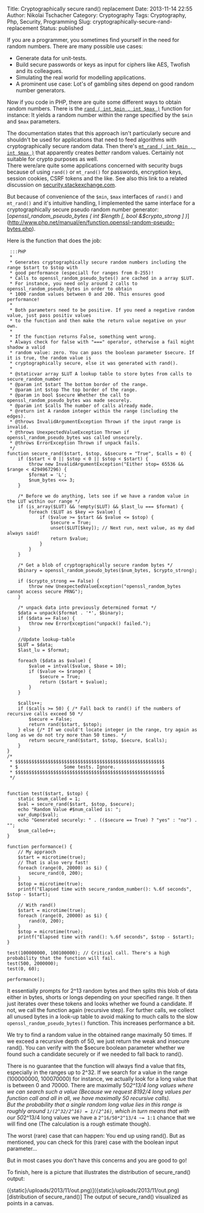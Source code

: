 Title: Cryptographically secure rand() replacement
Date: 2013-11-14 22:55
Author: Nikolai Tschacher
Category: Cryptography
Tags: Cryptography, Php, Security, Programming
Slug: cryptographically-secure-rand-replacement
Status: published

If you are a programmer, you sometimes find yourself in the need for
random numbers. There are many possible use cases:

-   Generate data for unit-tests.
-   Build secure passwords or keys as input for ciphers like AES,
    Twofish and its colleagues.
-   Simulating the real world for modelling applications.
-   A prominent use case: Lot's of gambling sites depend on good random
    number generators.

Now if you code in PHP, there are quite some different ways to obtain
random numbers. There is the [`rand ( int $min , int $max
)`](http://www.php.net/manual/en/function.rand.php "rand") function for
instance: It yields a random number within the range specified by the
`$min` and `$max` parameters.

The documentation states that this approach isn't particularly secure
and shouldn't be used for applications that need to feed algorithms with
cryptographically secure random data. Then there's [`mt_rand ( int
$min , int $max )`](http://www.php.net/manual/en/function.mt-rand.php)
that apparently creates *better* random values. Certainly not suitable
for crypto purposes as well.  
There were/are quite some applications concerned with security bugs
because of using `rand()` or `mt_rand()` for passwords, encryption keys,
session cookies, CSRF tokens and the like. See also this link to a
related discussion on
[security.stackexchange.com](http://security.stackexchange.com/questions/18033/how-insecure-are-phps-rand-functions).

But because of convenience of the `$min`, `$max` interfaces of `rand()` and
`mt_rand()` and it's intuitive handling, I implemented the same interface
for a cryptographically secure pseudo random number generator:
[*openssl_random_pseudo_bytes ( int $length [, bool
&$crypto_strong ]
)*](http://www.php.net/manual/en/function.openssl-random-pseudo-bytes.php).

Here is the function that does the job:

     :::PHP
     * 
     * Generates cryptographically secure random numbers including the range $start to $stop with 
     * good performance (especiall for ranges from 0-255)!
     * Calls to openssl_random_pseudo_bytes() are cached in a array $LUT. 
     * For instance, you need only around 2 calls to openssl_random_pseudo_bytes in order to obtain 
     * 1000 random values between 0 and 200. This ensures good performance!
     *
     * Both parameters need to be positive. If you need a negative random value, just pass positiv values
     * to the function and then make the return value negative on your own.
     *
     * If the function returns False, something went wrong.
     * Always check for false with "===" operator, otherwise a fail might shadow a valid
     * random value: zero. You can pass the boolean parameter $secure. If it is true, the random value is
     * cryptographically secure, else it was generated with rand().
     * 
     * @staticvar array $LUT A lookup table to store bytes from calls to secure_random_number
     * @param int $start The bottom border of the range.
     * @param int $stop The top border of the range.
     * @param in bool $secure Whether the call to openssl_random_pseudo_bytes was made securely.
     * @param int $calls The number of calls already made.
     * @return int A random integer within the range (including the edges).
     * @throws InvalidArgumentException Thrown if the input range is invalid.
     * @throws UnexpectedValueException Thrown if openssl_random_pseudo_bytes was called unsecurely.
     * @throws ErrorException Thrown if unpack fails.
     */
    function secure_rand($start, $stop, &$secure = "True", $calls = 0) {
        if ($start < 0 || $stop < 0 || $stop < $start) {
            throw new InvalidArgumentException("Either stop= 65536 && $range < 4294967296) {
            $format = 'L';
            $num_bytes <<= 3;
        }
        
        /* Before we do anything, lets see if we have a random value in the LUT within our range */
        if (is_array($LUT) && !empty($LUT) && $last_lu === $format) {
            foreach ($LUT as $key => $value) {
                if ($value >= $start && $value <= $stop) {
                    $secure = True;
                    unset($LUT[$key]); // Next run, next value, as my dad always said!
                    return $value;
                }
            }
        }

        /* Get a blob of cryptographically secure random bytes */
        $binary = openssl_random_pseudo_bytes($num_bytes, $crypto_strong);

        if ($crypto_strong == False) {
            throw new UnexpectedValueException("openssl_random_bytes cannot access secure PRNG");
        }

        /* unpack data into previously determined format */
        $data = unpack($format . '*', $binary);
        if ($data == False) {
            throw new ErrorException("unpack() failed.");
        }

        //Update lookup-table
        $LUT = $data;
        $last_lu = $format;

        foreach ($data as $value) {
            $value = intval($value, $base = 10);
            if ($value <= $range) {
                $secure = True;
                return ($start + $value);
            }
        }

        $calls++;
        if ($calls >= 50) { /* Fall back to rand() if the numbers of recursive calls exceed 50 */
            $secure = False;
            return rand($start, $stop);
        } else {/* If we could't locate integer in the range, try again as long as we do not try more than 50 times. */
            return secure_rand($start, $stop, $secure, $calls);
        }
    }
    /*
     * $$$$$$$$$$$$$$$$$$$$$$$$$$$$$$$$$$$$$$$$$$$$$$$$$$$$$$$
     * $                 Some tests. Ignore.                 $
     * $$$$$$$$$$$$$$$$$$$$$$$$$$$$$$$$$$$$$$$$$$$$$$$$$$$$$$$
     */


    function test($start, $stop) {
        static $num_called = 1;
        $val = secure_rand($start, $stop, $secure);
        echo "Random Value #$num_called is: ";
        var_dump($val);
        echo "Generated securely: " . (($secure == True) ? "yes" : "no") . "";
        $num_called++;
    }

    function performance() {
        // My appraoch
        $start = microtime(true);
        // That is also very fast!
        foreach (range(0, 20000) as $i) {
            secure_rand(0, 200);
        }
        $stop = microtime(true);
        printf("Elapsed time with secure_random_number(): %.6f seconds", $stop - $start);
        
        // With rand()
        $start = microtime(true);
        foreach (range(0, 20000) as $i) {
            rand(0, 200);
        }
        $stop = microtime(true);
        printf("Elapsed time with rand(): %.6f seconds", $stop - $start);
    }

    test(100000000, 100100000); // Critical call. There's a high probability that the function will fail.
    test(500, 2000000);
    test(0, 60);

    performance();

It essentially prompts for 2^13 random bytes and then splits this blob
of data either in bytes, shorts or longs depending on your specified
range. It then just iterates over these tokens and looks whether we
found a candidate. If not, we call the function again (recursive step).
For further calls, we collect all unused bytes in a look-up table to
avoid making to much calls to the slow `openssl_random_pseudo_bytes()`
function. This increases performance a bit.

We try to find a random value in the obtained range maximally 50 times.
If we exceed a recursive depth of 50, we just return the weak and
insecure rand(). You can verify with the $secure boolean parameter
whether we found such a candidate securely or if we needed to fall back
to rand().

There is no guarantee that the function will always find a value that
fits, especially in the ranges up to 2^32. If we search for a value in
the range (100000000, 100070000) for instance, we actually look for a
long value that is between 0 and 70000. There are maximally 50*2^13/4
long values where we can search such a value (Because we request 8192/4
long values per function call and all in all, we have maximally 50
recursive calls).  
But the probability that a single random long value lies in this range
is roughly around `1/(2^32/2^16) = 1/(2^16)`, which in turn means that
with our 50*2^13/4 long values we have a `2^16/50*2^13/4 ~= 1:1`
chance that we will find one (The calculation is a rough estimate
though).

The worst (rare) case that can happen: You end up using rand(). But as
mentioned, you can check for this (rare) case with the boolean input
parameter...

But in most cases you don't have this concerns and you are good to go!

To finish, here is a picture that illustrates the distribution of
secure_rand() output:

({static}/uploads/2013/11/out.png)]({static}/uploads/2013/11/out.png)
[distribution of secure_rand()]
The output of secure_rand() visualized as points in a canvas.